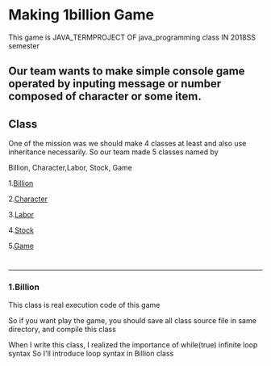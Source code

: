# Making 1billion Game
This game is JAVA_TERMPROJECT OF java_programming class IN 2018SS semester

Our team wants to make simple console game operated by inputing message or number composed of character or some item.
-----
## Class 

One of the mission was we should make 4 classes at least and also use inheritance necessarily. So our team made 5 classes named by 

Billion, Character,Labor, Stock, Game 

1.[Billion](###1.Billion)

2.[Character](#2.Character)

3.[Labor](####3.Labor)

4.[Stock](####4.Stock)

5.[Game](####5.Game)
#
-----

### 1.Billion
This class is real execution code of this game

So if you want play the game, you should save all class source file in same directory, and compile this class

When I write this class, I realized the importance of while(true) infinite loop syntax
So I'll introduce loop syntax in Billion class




